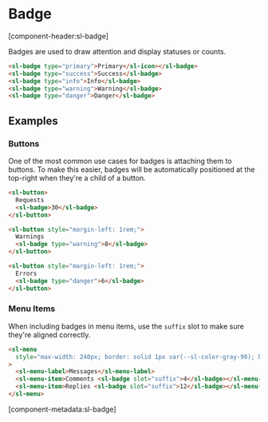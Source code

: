 # Badge

[component-header:sl-badge]

Badges are used to draw attention and display statuses or counts.

```html preview
<sl-badge type="primary">Primary</sl-icon></sl-badge>
<sl-badge type="success">Success</sl-badge>
<sl-badge type="info">Info</sl-badge>
<sl-badge type="warning">Warning</sl-badge>
<sl-badge type="danger">Danger</sl-badge>
```

## Examples

### Buttons

One of the most common use cases for badges is attaching them to buttons. To make this easier, badges will be automatically positioned at the top-right when they're a child of a button.

```html preview
<sl-button>
  Requests
  <sl-badge>30</sl-badge>
</sl-button>

<sl-button style="margin-left: 1rem;">
  Warnings
  <sl-badge type="warning">8</sl-badge>
</sl-button>

<sl-button style="margin-left: 1rem;">
  Errors
  <sl-badge type="danger">6</sl-badge>
</sl-button>
```

### Menu Items

When including badges in menu items, use the `suffix` slot to make sure they're aligned correctly.

```html preview
<sl-menu
  style="max-width: 240px; border: solid 1px var(--sl-color-gray-90); border-radius: var(--sl-border-radius-medium);"
>
  <sl-menu-label>Messages</sl-menu-label>
  <sl-menu-item>Comments <sl-badge slot="suffix">4</sl-badge></sl-menu-item>
  <sl-menu-item>Replies <sl-badge slot="suffix">12</sl-badge></sl-menu-item>
</sl-menu>
```

[component-metadata:sl-badge]
